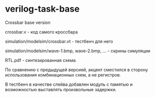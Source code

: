 # verilog-task-base
Crossbar base version

crossbar.v - код самого кроссбара

simulation/modelsim/crossbar.vt - тестбенч для него

simulation/modelsim/wave-1.bmp, wave-2.bmp, ... - скрины симуляции

RTL.pdf - синтезированная схема

По сравнению с предыдущей версией, акцент сместился в сторону 
использования комбинационных схем, а не регистров.

В тестбенч в качестве слейва добавлен модуль с памятью и
возможностью выставлять произвольные задержки.
